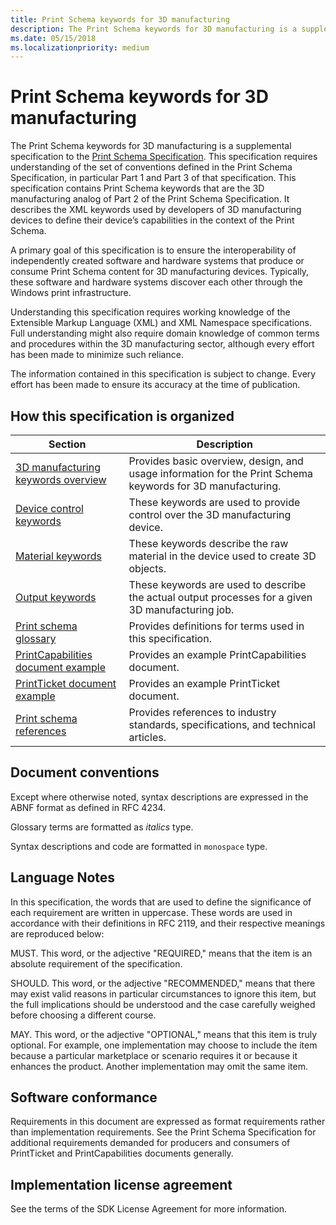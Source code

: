 ```yaml
---
title: Print Schema keywords for 3D manufacturing
description: The Print Schema keywords for 3D manufacturing is a supplemental specification to the Print Schema Specification.
ms.date: 05/15/2018
ms.localizationpriority: medium
---
```


# Print Schema keywords for 3D manufacturing

The Print Schema keywords for 3D manufacturing is a supplemental specification to the [Print Schema Specification](https://download.microsoft.com/download/d/e/c/deca6e6b-3e81-48e7-b7ef-6d92a547d03c/print-schema-spec-2-0.zip). This specification requires understanding of the set of conventions defined in the Print Schema Specification, in particular Part 1 and Part 3 of that specification. This specification contains Print Schema keywords that are the 3D manufacturing analog of Part 2 of the Print Schema Specification. It describes the XML keywords used by developers of 3D manufacturing devices to define their device’s capabilities in the context of the Print Schema.

A primary goal of this specification is to ensure the interoperability of independently created software and hardware systems that produce or consume Print Schema content for 3D manufacturing devices. Typically, these software and hardware systems discover each other through the Windows print infrastructure.

Understanding this specification requires working knowledge of the Extensible Markup Language (XML) and XML Namespace specifications. Full understanding might also require domain knowledge of common terms and procedures within the 3D manufacturing sector, although every effort has been made to minimize such reliance.

The information contained in this specification is subject to change. Every effort has been made to ensure its accuracy at the time of publication.

## How this specification is organized

| Section                                                                     | Description                                                                                                |
|-----------------------------------------------------------------------------|------------------------------------------------------------------------------------------------------------|
| [3D manufacturing keywords overview](3d-manufacturing-keywords-overview.md) | Provides basic overview, design, and usage information for the Print Schema keywords for 3D manufacturing. |
| [Device control keywords](device-control-keywords.md)                       | These keywords are used to provide control over the 3D manufacturing device.                               |
| [Material keywords](material-keywords.md)                                   | These keywords describe the raw material in the device used to create 3D objects.                          |
| [Output keywords](output-keywords.md)                                       | These keywords are used to describe the actual output processes for a given 3D manufacturing job.          |
| [Print schema glossary](print-schema-glossary.md)                           | Provides definitions for terms used in this specification.                                                 |
| [PrintCapabilities document example](example-printcapabilities-document.md) | Provides an example PrintCapabilities document.                                                            |
| [PrintTicket document example](example-printticket-document.md)             | Provides an example PrintTicket document.                                                                  |
| [Print schema references](print-schema-references.md)                       | Provides references to industry standards, specifications, and technical articles.                         |

## Document conventions

Except where otherwise noted, syntax descriptions are expressed in the ABNF format as defined in RFC 4234.

Glossary terms are formatted as *italics* type.

Syntax descriptions and code are formatted in `monospace` type.

## Language Notes

In this specification, the words that are used to define the significance of each requirement are written in uppercase. These words are used in accordance with their definitions in RFC 2119, and their respective meanings are reproduced below:

MUST. This word, or the adjective "REQUIRED," means that the item is an absolute requirement of the specification.

SHOULD. This word, or the adjective "RECOMMENDED," means that there may exist valid reasons in particular circumstances to ignore this item, but the full implications should be understood and the case carefully weighed before choosing a different course.

MAY. This word, or the adjective "OPTIONAL," means that this item is truly optional. For example, one implementation may choose to include the item because a particular marketplace or scenario requires it or because it enhances the product. Another implementation may omit the same item.

## Software conformance

Requirements in this document are expressed as format requirements rather than implementation requirements. See the Print Schema Specification for additional requirements demanded for producers and consumers of PrintTicket and PrintCapabilities documents generally.

## Implementation license agreement

See the terms of the SDK License Agreement for more information.
